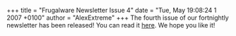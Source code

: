 +++
title = "Frugalware Newsletter Issue 4"
date = "Tue,  May 19:08:24 1 2007 +0100"
author = "AlexExtreme"
+++
The fourth issue of our fortnightly newsletter has been released! You can read it [here](/newsletter/4). We hope you like it!